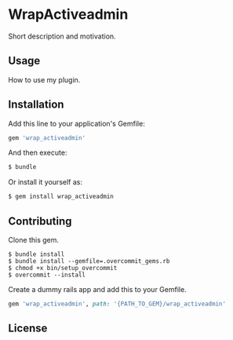 # WrapActiveadmin
Short description and motivation.

## Usage
How to use my plugin.

## Installation
Add this line to your application's Gemfile:

```ruby
gem 'wrap_activeadmin'
```

And then execute:
```bash
$ bundle
```

Or install it yourself as:
```bash
$ gem install wrap_activeadmin
```

## Contributing
Clone this gem.

```
$ bundle install
$ bundle install --gemfile=.overcommit_gems.rb
$ chmod +x bin/setup_overcommit
$ overcommit --install
```

Create a dummy rails app and add this to your Gemfile.
```ruby
gem 'wrap_activeadmin', path: '{PATH_TO_GEM}/wrap_activeadmin'
```

## License
